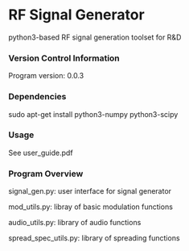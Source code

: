 # RF Signal Generator

python3-based RF signal generation toolset for R&D

### Version Control Information

Program version: 0.0.3

### Dependencies

sudo apt-get install python3-numpy python3-scipy

### Usage

See user_guide.pdf

### Program Overview

signal_gen.py: user interface for signal generator

mod_utils.py: libray of basic modulation functions

audio_utils.py: library of audio functions

spread_spec\_utils.py: library of spreading functions
